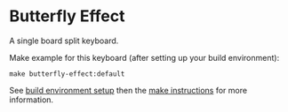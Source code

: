 # Butterfly Effect

A single board split keyboard.

Make example for this keyboard (after setting up your build environment):

    make butterfly-effect:default

See [build environment setup](https://docs.qmk.fm/#/getting_started_build_tools) then the [make instructions](https://docs.qmk.fm/#/getting_started_make_guide) for more information.
